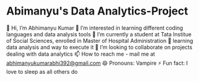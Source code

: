 # Abimanyu's Data Analytics-Project
👋 Hi, I’m Abhimanyu Kumar
👀 I’m interested in learning different coding languages and data analysis tools
🌱 I’m currently a student at Tata Institue of Social Sciences, enrolled in Master of Hospital Administration
🌱 learning data analysis and way to execute it
💞️ I’m looking to collaborate on projects dealing with data analytics
📫 How to reach me - mail me at abhimanyukumarabhi392@gmail.com
😄 Pronouns: Vampire
⚡ Fun fact: I love to sleep as all others do
